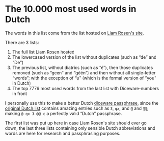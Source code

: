 # The 10.000 most used words in Dutch
The words in this list come from the list hosted on [Liam Rosen's site](http://www.liamrosen.com/files/10000mostfrequentdutchwords.txt).

There are 3 lists:
1. The full list Liam Rosen hosted
1. The lowercased version of the list without duplicates (such as &ldquo;de&rdquo; and &ldquo;De&rdquo;)
1. The previous list, without diatrics (such as &ldquo;&eacute;&rdquo;), then those duplicates removed (such as &ldquo;geen&rdquo; and &ldquo;g&eacute;&eacute;n&rdquo;) and then without all single-letter &ldquo;words&rdquo;; with the exception of &ldquo;u&rdquo; (which is the formal version of &ldquo;you&rdquo; in Dutch)
1. The top 7776 most used words from the last list with Diceware-numbers in front

I personally use this to make a better Dutch [diceware passphrase](https://theworld.com/~reinhold/diceware.html), since the [original Dutch list](https://theworld.com/~reinhold/DicewareDutch.txt) contains amazing entries such as 
`3`, `qx`, and `@` and `@@`; making `@ qx 3 @@ c` a perfectly valid &ldquo;Dutch&rdquo; passphrase.

The first list was put up here in case Liam Rosen's site should ever go down, the last three lists containing only sensible Dutch abbreviations and words are here for research and passphrasing purposes.
